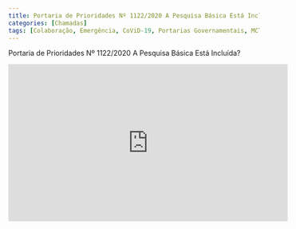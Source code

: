 ```yaml
---
title: Portaria de Prioridades Nº 1122/2020 A Pesquisa Básica Está Incluída?
categories: [Chamadas]
tags: [Colaboração, Emergência, CoViD-19, Portarias Governamentais, MCTIC]
---
```


Portaria de Prioridades Nº 1122/2020 A Pesquisa Básica Está Incluída?

<!--more-->
<iframe width="560" height="315" src="https://www.youtube.com/embed/PFIL-vX5q8I" frameborder="0" allow="accelerometer; autoplay; encrypted-media; gyroscope; picture-in-picture" allowfullscreen></iframe>